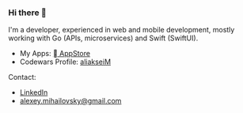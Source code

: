 ### Hi there 👋

I'm a developer, experienced in web and mobile development, mostly working with Go (APIs, microservices) and Swift (SwiftUI).

- My Apps: [ AppStore](https://apps.apple.com/my/developer/aliaksei-mikhailouski/id1682692291/)
- Codewars Profile: [aliakseiM](https://www.codewars.com/users/aliakseiM)

Contact:
- [LinkedIn](https://www.linkedin.com/in/mihailovsky/)
- [alexey.mihailovsky@gmail.com](mailto:alexey.mihailovsky@gmail.com)


<!--
**AliakseiM/AliakseiM** is a ✨ _special_ ✨ repository because its `README.md` (this file) appears on your GitHub profile.

Here are some ideas to get you started:

- 🔭 I’m currently working on ...
- 🌱 I’m currently learning ...
- 👯 I’m looking to collaborate on ...
- 🤔 I’m looking for help with ...
- 💬 Ask me about ...
- 📫 How to reach me: ...
- 😄 Pronouns: ...
- ⚡ Fun fact: ...
-->
